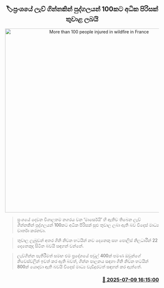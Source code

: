 <p align='center'><b><h2 align='center' title='More than 100 people injured in wildfire in France'>🏷ප්‍රංශයේ ලැව් ගින්නකින් පුද්ගලයන් 100කට අධික පිරිසක් තුවාළ ලබයි</h2></b></p>
<p align='center'><img src='https://helakuru.sgp1.cdn.digitaloceanspaces.com/esana/images/lib/france-fire.jpg' width='600' alt='More than 100 people injured in wildfire in France'></p>

> ප්‍රංශයේ දෙවන විශාලතම නගරය වන ‘මාර්සෙයි’ හි ඇතිව තිබෙන ලැව් ගින්නකින් පුද්ගලයන් 100කට අධික පිරිසක් සුළු තුවාල ලබා ඇති බව විදෙස් මාධ්‍ය වාර්තා කරනවා.

> තුවාල ලැබූවන් අතර ගිනි නිවන භටයින් නව දෙනෙකු සහ පොලිස් නිලධාරීන් 22 දෙනෙකුද සිටින බවයි සඳහන් වන්නේ.

> ලැව්ගින්න පැතිරීමත් සමඟ එම ප්‍රදේශයේ පවුල් 400ක් පමණ ඔවුන්ගේ නිවෙස්වලින් ඉවත් කර ඇති බවත්, ගින්න පාලනය සඳහා ගිනි නිවන භටයින් 800ක් යොදවා ඇති බවයි විදෙස් මාධ්‍ය වැඩිදුරටත් සඳහන් කර ඇත්තේ.



<h3 align='right'><a href='https://www.helakuru.lk/esana/p/111740/'>📅 2025-07-09 16:15:00</a></h3>
